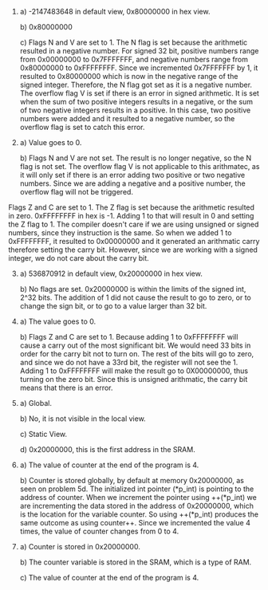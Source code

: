 1) a) -2147483648 in default view, 0x80000000 in hex view.

   b) 0x80000000
   
   c) Flags N and V are set to 1. The N flag is set because the arithmetic resulted in a negative number. For signed 32 bit, positive numbers range from 0x00000000 to 0x7FFFFFFF, and negative numbers range from 0x80000000 to 0xFFFFFFFF. Since we incremented 0x7FFFFFFF by 1, it resulted to 0x80000000 which is now in the negative range of the signed integer. Therefore, the N flag got set as it is a negative number. The overflow flag V is set if there is an error in signed arithmetic. It is set when the sum of two positive integers results in a negative, or the sum of two negative integers results in a positive. In this case, two positive numbers were added and it resulted to a negative number, so the overflow flag is set to catch this error.  

2) a) Value goes to 0.

   b) Flags N and V are not set. The result is no longer negative, so the N flag is not set. The overflow flag V is not applicable to this arithmatec, as it will only set if there is an error adding two positive or two negative numbers. Since we are adding a negative and a positive number, the overflow flag will not be triggered. 

Flags Z and C are set to 1. The Z flag is set because the arithmetic resulted in zero. 0xFFFFFFFF in hex is -1. Adding 1 to that will result in 0 and setting the Z flag to 1. The compiler doesn't care if we are using unsigned or signed numbers, since they instruction is the same. So when we added 1 to 0xFFFFFFFF, it resulted to 0x00000000 and it generated an arithmatic carry therefore setting the carry bit. However, since we are working with a signed integer, we do not care about the carry bit.
   
3) a) 536870912 in default view, 0x20000000 in hex view.

   b) No flags are set. 0x20000000 is within the limits of the signed int, 2^32 bits. The addition of 1 did not cause the result to go to zero, or to change the sign bit, or to go to a value larger than 32 bit. 
   
4) a) The value goes to 0.

   b) Flags Z and C are set to 1. Because adding 1 to 0xFFFFFFFF will cause a carry out of the most significant bit. We would need 33 bits in order for the carry bit not to turn on. The rest of the bits will go to zero, and since we do not have a 33rd bit, the register will not see the 1. Adding 1 to 0xFFFFFFFF will make the result go to 0X00000000, thus turning on the zero bit. Since this is unsigned arithmatic, the carry bit means that there is an error.
   
5) a) Global.

   b) No, it is not visible in the local view.
   
   c) Static View.
   
   d) 0x20000000, this is the first address in the SRAM.
   
6) a) The value of counter at the end of the program is 4.

   b) Counter is stored globally, by default at memory 0x20000000, as seen on problem 5d. The initialized int pointer (*p_int) is pointing to the address of counter. When we increment the pointer using ++(*p_int) we are incrementing the data stored in the address of 0x20000000, which is the location for the variable counter. So using ++(*p_int) produces the same outcome as using counter++. Since we incremented the value 4 times, the value of counter changes from 0 to 4.
   
7) a) Counter is stored in 0x20000000.

   b) The counter variable is stored in the SRAM, which is a type of RAM.
  
   c) The value of counter at the end of the program is 4.
